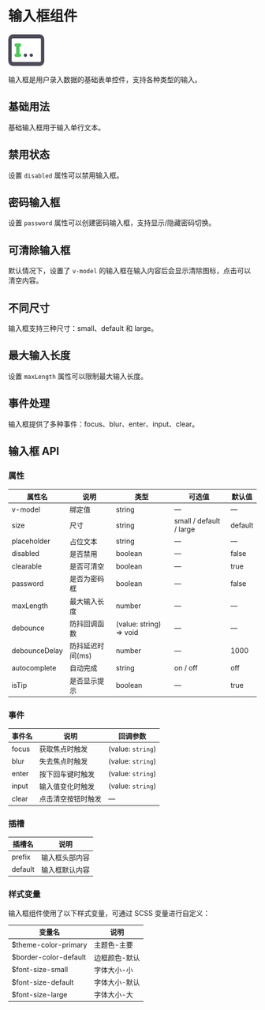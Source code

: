 # 输入框组件

![输入框组件](/components/input.png)

输入框是用户录入数据的基础表单控件，支持各种类型的输入。

## 基础用法

基础输入框用于输入单行文本。

<demo component-name="input" examples="basic"></demo>

## 禁用状态

设置 `disabled` 属性可以禁用输入框。

<demo component-name="input" examples="disabled"></demo>

## 密码输入框

设置 `password` 属性可以创建密码输入框，支持显示/隐藏密码切换。

<demo component-name="input" examples="password"></demo>

## 可清除输入框

默认情况下，设置了 `v-model` 的输入框在输入内容后会显示清除图标，点击可以清空内容。

<demo component-name="input" examples="clearable"></demo>

## 不同尺寸

输入框支持三种尺寸：small、default 和 large。

<demo component-name="input" examples="size"></demo>

## 最大输入长度

设置 `maxLength` 属性可以限制最大输入长度。

<demo component-name="input" examples="maxlength"></demo>

## 事件处理

输入框提供了多种事件：focus、blur、enter、input、clear。

<demo component-name="input" examples="events"></demo>

## 输入框 API

### 属性

| 属性名        | 说明             | 类型                | 可选值                  | 默认值  |
| ------------- | ---------------- | ------------------- | ----------------------- | ------- |
| v-model       | 绑定值           | string              | —                       | —       |
| size          | 尺寸             | string              | small / default / large | default |
| placeholder   | 占位文本         | string              | —                       | —       |
| disabled      | 是否禁用         | boolean             | —                       | false   |
| clearable     | 是否可清空       | boolean             | —                       | true    |
| password      | 是否为密码框     | boolean             | —                       | false   |
| maxLength     | 最大输入长度     | number              | —                       | —       |
| debounce      | 防抖回调函数     | (value: string) => void | —                  | —       |
| debounceDelay | 防抖延迟时间(ms) | number              | —                       | 1000    |
| autocomplete  | 自动完成         | string              | on / off                | off     |
| isTip         | 是否显示提示     | boolean             | —                       | true    |

### 事件

| 事件名 | 说明                 | 回调参数           |
| ------ | -------------------- | ------------------ |
| focus  | 获取焦点时触发       | (value: `string`)    |
| blur   | 失去焦点时触发       | (value: `string`)    |
| enter  | 按下回车键时触发     | (value: `string`)    |
| input  | 输入值变化时触发     | (value: `string`)    |
| clear  | 点击清空按钮时触发   | —                  |

### 插槽

| 插槽名  | 说明             |
| ------- | ---------------- |
| prefix  | 输入框头部内容   |
| default | 输入框默认内容   |

### 样式变量

输入框组件使用了以下样式变量，可通过 SCSS 变量进行自定义：

| 变量名               | 说明           |
| -------------------- | -------------- |
| $theme-color-primary | 主题色-主要    |
| $border-color-default | 边框颜色-默认 |
| $font-size-small     | 字体大小-小    |
| $font-size-default   | 字体大小-默认  |
| $font-size-large     | 字体大小-大    |
